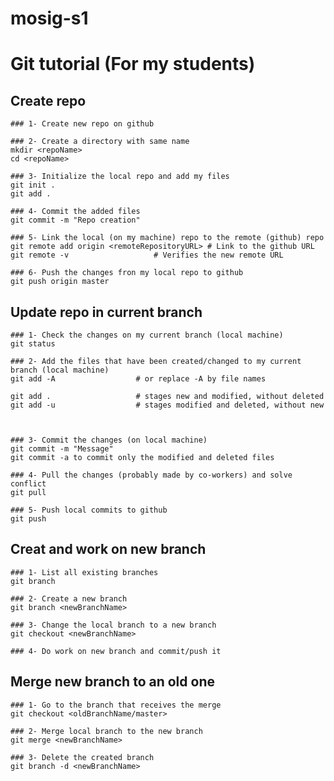 # mosig-s1

# Git tutorial (For my students)

## Create repo
	### 1- Create new repo on github

	### 2- Create a directory with same name
	mkdir <repoName>
	cd <repoName>

	### 3- Initialize the local repo and add my files
	git init .
	git add .

	### 4- Commit the added files
	git commit -m "Repo creation"

	### 5- Link the local (on my machine) repo to the remote (github) repo
	git remote add origin <remoteRepositoryURL>	# Link to the github URL
	git remote -v					# Verifies the new remote URL

	### 6- Push the changes fron my local repo to github
	git push origin master


## Update repo in current branch
	### 1- Check the changes on my current branch (local machine)
	git status

	### 2- Add the files that have been created/changed to my current branch (local machine)
	git add -A					# or replace -A by file names
	
	git add . 					# stages new and modified, without deleted
	git add -u					# stages modified and deleted, without new



	### 3- Commit the changes (on local machine)
	git commit -m "Message"
	git commit -a to commit only the modified and deleted files

	### 4- Pull the changes (probably made by co-workers) and solve conflict
	git pull

	### 5- Push local commits to github
	git push

## Creat and work on new branch
	### 1- List all existing branches
	git branch

	### 2- Create a new branch
	git branch <newBranchName>

	### 3- Change the local branch to a new branch
	git checkout <newBranchName>
	
	### 4- Do work on new branch and commit/push it

## Merge new branch to an old one
	### 1- Go to the branch that receives the merge
	git checkout <oldBranchName/master>

	### 2- Merge local branch to the new branch
	git merge <newBranchName>

	### 3- Delete the created branch
	git branch -d <newBranchName>


